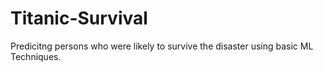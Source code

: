 # Titanic-Survival
Predicitng persons who were likely to survive the disaster using basic ML Techniques. 
